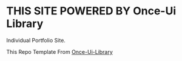# THIS SITE POWERED BY Once-Ui Library
Individual Portfolio Site.

This Repo Template From [Once-Ui-Library](https://github.com/once-ui-system/magic-portfolio)